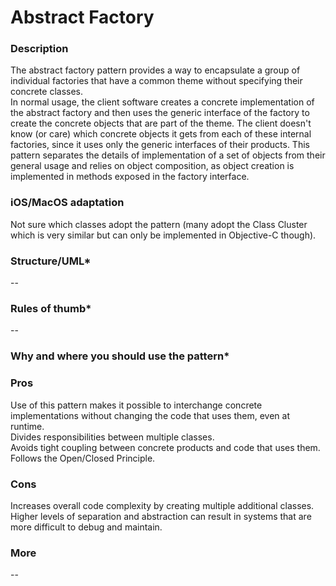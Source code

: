 

# Abstract Factory

### Description </br>
The abstract factory pattern provides a way to encapsulate a group of individual factories that have a common theme without specifying their concrete classes. </br>
In normal usage, the client software creates a concrete implementation of the abstract factory and then uses the generic interface of the factory to create the concrete objects that are part of the theme. The client doesn't know (or care) which concrete objects it gets from each of these internal factories, since it uses only the generic interfaces of their products. This pattern separates the details of implementation of a set of objects from their general usage and relies on object composition, as object creation is implemented in methods exposed in the factory interface. </br>

### iOS/MacOS adaptation </br>
Not sure which classes adopt the pattern (many adopt the Class Cluster which is very similar but can only be implemented in Objective-C though).</br>

### Structure/UML*
--

### Rules of thumb*
--

### Why and where you should use the pattern*

### Pros </br>
Use of this pattern makes it possible to interchange concrete implementations without changing the code that uses them, even at runtime. </br>
Divides responsibilities between multiple classes. </br>
Avoids tight coupling between concrete products and code that uses them. </br>
Follows the Open/Closed Principle. </br>

### Cons </br>
Increases overall code complexity by creating multiple additional classes. </br>
Higher levels of separation and abstraction can result in systems that are more difficult to debug and maintain. </br>

### More
--
